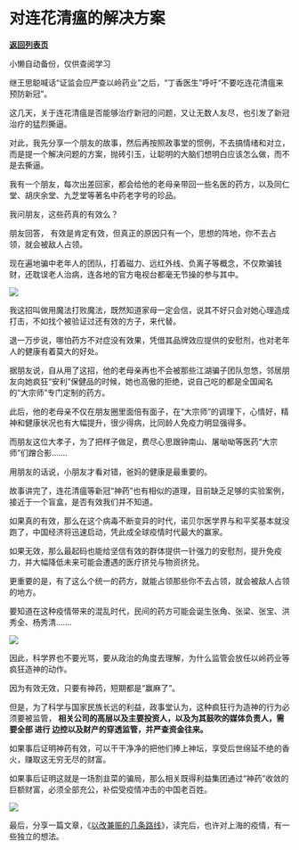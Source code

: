 # 对连花清瘟的解决方案

[**返回列表页**](/gzh/政事堂2019)

小懒自动备份，仅供查阅学习

继王思聪喊话“证监会应严查以岭药业”之后，“丁香医生”呼吁“不要吃连花清瘟来预防新冠”。

  

这几天，关于连花清瘟是否能够治疗新冠的问题，又让无数人友尽，也引发了新冠治疗的猛烈撕逼。  

  

对此，我先分享一个朋友的故事，然后再按照政事堂的惯例，不去搞情绪和对立，而是提一个解决问题的方案，抛砖引玉，让聪明的大脑们想明白应该怎么做，而不是去撕逼。  

  

我有一个朋友，每次出差回家，都会给他的老母亲带回一些名医的药方，以及同仁堂、胡庆余堂、九芝堂等著名中药老字号的珍品。

  

我问朋友，这些药真的有效么？  

  

朋友回答， 有效是肯定有效，但真正的原因只有一个，思想的阵地，你不去占领，就会被敌人占领。

  

现在遍地骗中老年人的团队，打着磁力、远红外线、负离子等概念，不仅欺骗钱财，还耽误老人治病，连各地的官方电视台都毫无节操的参与其中。

  

![](https://mmbiz.qpic.cn/mmbiz_jpg/rxhS23yu8cPty88e8nUozxQC9uEpDgxBG756HwHD3FHqBY7UaILBN3aG2yFzblLyz69Vy1BLJ0GdsKTs7pc94A/640?wx_fmt=jpeg)

  

我这招叫做用魔法打败魔法，既然知道家母一定会信，说其不好只会对她心理造成打击，不如找个被验证过还有效的方子，来代替。

  

退一万步说，哪怕药方不对症没有效果，凭借其品牌效应提供的安慰剂，也对老年人的健康有着莫大的好处。

  

据朋友说，自从用了这招，他的老母亲再也不会被那些江湖骗子团队忽悠，邻居朋友向她疯狂“安利”保健品的时候，她也高傲的拒绝，说自己吃的都是全国闻名的“大宗师”专门定制的药方。

  

此后，他的老母亲不仅在朋友圈里面倍有面子，在“大宗师”的调理下，心情好，精神和健康状况也有大幅提升，很少得病，比同龄人免疫力明显强得多。

  

而朋友这位大孝子，为了把样子做足，费尽心思跟钟南山、屠呦呦等医药“大宗师”们蹭合影.......

  

用朋友的话说，小朋友才看对错，爸妈的健康是最重要的。  

  

故事讲完了，连花清瘟等新冠“神药”也有相似的道理，目前缺乏足够的实验案例，接近于一个盲盒，是否有效我们并不知道。

  

如果真的有效，那么在这个病毒不断变异的时代，诺贝尔医学界与和平奖基本就没跑了，中国经济将迅速启动，凭此成全球疫情时代最大的赢家。

  

如果无效，那么最起码也能给坚信有效的群体提供一针强力的安慰剂，提升免疫力，并大幅降低未来可能会遭遇的医疗挤兑与物资挤兑。

  

更重要的是，有了这么个统一的药方，就能占领那些你不去占领，就会被敌人占领的地方。

  

要知道在这种疫情带来的混乱时代，民间的药方可能会诞生张角、张梁、张宝、洪秀全、杨秀清.......

  

![](https://mmbiz.qpic.cn/mmbiz_png/rxhS23yu8cPty88e8nUozxQC9uEpDgxBDtpou8ticzOeuANexYaQicG4iaT45h6fxN1yfOZic1EITBXrQOFGW1sIsg/640?wx_fmt=png)

  

因此，科学界也不要光骂，要从政治的角度去理解，为什么监管会放任以岭药业等疯狂造神的动作。

  

因为有效无效，只要有神药，短期都是“赢麻了”。

  

但是，为了科学与国家民族长远的利益，政事堂认为，这种疯狂行为造神的行为必须要被监管， **相关公司的高层以及主要投资人，以及为其鼓吹的媒体负责人，需要全部
**进行** 边控以及财产的穿透监管，并严查资金往来。**

  

如果事后证明神药有效，可以干干净净的把他们捧上神坛，享受后世绵延不绝的香火，赚取这无穷无尽的财富。

  

如果事后证明这就是一场割韭菜的骗局，那么相关既得利益集团通过“神药”收敛的巨额财富，必须全部充公，补偿受疫情冲击的中国老百姓。

  

![](https://mmbiz.qpic.cn/mmbiz_png/rxhS23yu8cPty88e8nUozxQC9uEpDgxBfRp5Se1zZBmDsPW2czSSEBicmPor8fY0Jd8dnnIYKQV42h3VIiaToh4g/640?wx_fmt=png)

  

  
最后，分享一篇文章，《[以改兼赈的几条路线](https://mp.weixin.qq.com/s?__biz=MzkyOTMxNjUyOA==&mid=2247485795&idx=1&sn=02fcbf94de8e2abaf78388ae1b3d5901&scene=21#wechat_redirect)》，读完后，也许对上海的疫情，有一些独立的想法。  

